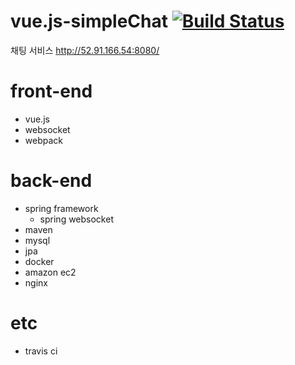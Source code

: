 # vue.js-simpleChat [![Build Status](https://travis-ci.org/GuBeomJeong/vue.js-simpleChat.svg?branch=master)](https://travis-ci.org/GuBeomJeong/vue.js-simpleChat)

채팅 서비스
http://52.91.166.54:8080/

# front-end
* vue.js
* websocket
* webpack

# back-end
* spring framework
  * spring websocket
* maven
* mysql
* jpa
* docker
* amazon ec2
* nginx

# etc
* travis ci

